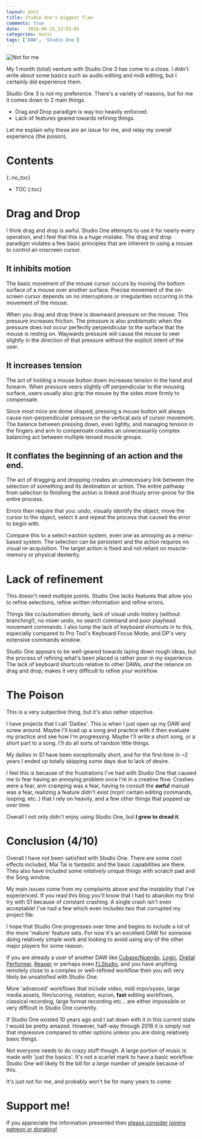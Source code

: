 ```yaml
---
layout: post
title: Studio One's biggest flaw
comments: true
date:   2016-06-15_12:55:05 
categories: music
tags: ['DAW', 'Studio One']
---
```


![Not for me](/assets/StudioEvaluatione/Preferences.png)

My 1 month (total) venture with Studio One 3 has come to a close. I didn't write about some basics such as audio editing and midi editing, but I certainly did experience them.
 
Studio One 3 is not my preference. There's a variety of reasons, but for me it comes down to 2 main things.

* Drag and Drop paradigm is way too heavily enforced.
* Lack of features geared towards refining things.

Let me explain why these are an issue for me, and relay my overall experience (the poison).

<!--more-->

# Contents
{:.no_toc}
* TOC
{:toc}

# Drag and Drop

I think drag and drop is awful. Studio One attempts to use it for nearly every operation, and I feel that this is a huge mistake. The drag and drop paradigm violates a few basic principles that are inherent to using a mouse to control an onscreen cursor.

## It inhibits motion

The basic movement of the mouse cursor occurs by moving the bottom surface of a mouse over another surface. Precise movement of the on-screen cursor depends on no interruptions or irregularities occurring in the movement of the mouse.

When you drag and drop there is downward pressure on the mouse. This pressure increases friction. The pressure is also problematic when the pressure does not occur perfectly perpendicular to the surface that the mouse is resting on. Waywards pressure will cause the mouse to veer slightly in the direction of that pressure without the explicit intent of the user.

## It increases tension

The act of holding a mouse button down increases tension in the hand and forearm. When pressure veers slightly off perpendicular to the mousing surface, users usually also grip the mouse by the sides more firmly to compensate.

Since most mice are dome shaped, pressing a mouse button will always cause non-perpendicular pressure on the vertical axis of cursor movement. The balance between pressing down, even lightly, and managing tension in the fingers and arm to compensate creates an unnecessarily complex balancing act between multiple tensed muscle groups.

## It conflates the beginning of an action and the end.

The act of dragging and dropping creates an unnecessary link between the selection of something and its destination or action. The entire pathway from selection to finishing the action is linked and thusly error-prone for the entire process.

Errors then require that you: undo, visually identify the object, move the cursor to the object, select it and repeat the process that caused the error to begin with.

Compare this to a select->action system, even one as annoying as a menu-based system. The selection can be persistent and the action requires no visual re-acquisition. The target action is fixed and not reliant on muscle-memory or physical dexterity.

# Lack of refinement

This doesn't need multiple points. Studio One lacks features that allow you to refine selections, refine written information and refine errors.

Things like cc/automation density, lack of visual undo history (without branching!), no mixer undo, no search command and poor playhead movement commands. I also lump the lack of keyboard shortcuts in to this, especially compared to Pro Tool's Keyboard Focus Mode, and DP's very extensive commands window.

Studio One appears to be well-geared towards laying down rough ideas, but the process of refining what's been placed is rather poor in my experience. The lack of keyboard shortcuts relative to other DAWs, _and_ the reliance on drag and drop, makes it very difficult to refine your workflow.

# The Poison

This is a very subjective thing, but it's also rather objective.

I have projects that I call 'Dailies'. This is when I just open up my DAW and screw around. Maybe I'll load up a song and practice with it then evaluate my practice and see how I'm progressing. Maybe I'll write a short song, or a short part to a song. I'll do all sorts of random little things.

My dailies in S1 have been exceptionally short, and for the first time in ~2 years I ended up totally skipping some days due to lack of desire.

I feel this is because of the frustrations I've had with Studio One that caused me to fear having an annoying problem once I'm in a creative flow. Crashes were a fear, arm cramping was a fear, having to consult the __awful__ manual was a fear, realizing a feature didn't exist (nrpn! certain editing commands, looping, etc..) that I rely on heavily, and a few other things that popped up over time.

Overall I not only didn't enjoy using Studio One, but __I grew to dread it__.



# Conclusion (4/10)

Overall I have not been satisfied with Studio One. There are some cool effects included, Mai Tai is fantastic and the basic capabilities are there. They also have included some _relatively_ unique things with scratch pad and the Song window.

My main issues come from my complaints above and the instability that I've experienced. If you read this blog you'll know that I had to abandon my first try with S1 because of constant crashing. A single crash isn't even acceptable! I've had a few which even includes two that corrupted my project file.

I hope that Studio One progresses over time and begins to include a lot of the more 'mature' feature sets. For now it's an excellent DAW for someone doing relatively simple work and looking to avoid using any of the other major players for some reason.

If you are already a user of another DAW like [Cubase/Nuendo](http://www.steinberg.net/en/products/cubase/start.html), [Logic](http://www.apple.com/logic-pro/), [Digital Performer](http://www.motu.com/products/software/dp/), [Reaper](http://www.reaper.fm/) or perhaps even [FLStudio](http://www.image-line.com/flstudio/), and you have anything remotely close to a complex or well-refined workflow then you will very likely be unsatisfied with Studio One.

More 'advanced' workflows that include video, midi nrpn/sysex, large media assets, film/scoring, notation, eucon, __fast__ editing workflows, classical recording, large format recording etc... are either impossible or very difficult in Studio One currently.

If Studio One existed 10 years ago and I sat down with it in this current state I would be pretty amazed. However, half-way through 2016 it is simply not that impressive compared to other options unless you are doing relatively basic things.

Not everyone needs to do crazy stuff though. A large portion of music is made with 'just the basics'. It's not a scarlet mark to have a basic workflow. Studio One will likely fit the bill for a _large_ number of people because of this.

It's just not for me, and probably won't be for many years to come.

# Support me!

If you appreciate the information presented then <a href="/DonateNow/">please consider joining patreon or donating!</a>





